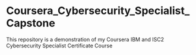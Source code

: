 # Coursera_Cybersecurity_Specialist_Capstone
This repository is a demonstration of my Coursera IBM and ISC2 Cybersecurity Specialist Certificate Course
